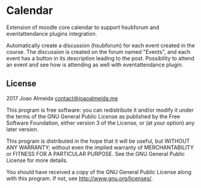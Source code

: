 # Calendar #

Extension of moodle core calendar to support hsubforum and eventattendance plugins integration.

Automatically create a discussion (hsubforum) for each event created in the course. The discussion is created on the forum named "Events", and each event has a button in its description leading to the post.
Possibility to attend an event and see how is attending as well with eventattendance plugin.


## License ##

2017 Joao Almeida <contact@joaoalmeida.me>

This program is free software: you can redistribute it and/or modify it under
the terms of the GNU General Public License as published by the Free Software
Foundation, either version 3 of the License, or (at your option) any later
version.

This program is distributed in the hope that it will be useful, but WITHOUT ANY
WARRANTY; without even the implied warranty of MERCHANTABILITY or FITNESS FOR A
PARTICULAR PURPOSE.  See the GNU General Public License for more details.

You should have received a copy of the GNU General Public License along with
this program.  If not, see <http://www.gnu.org/licenses/>.
